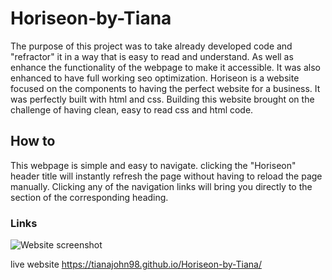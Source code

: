 # Horiseon-by-Tiana

The purpose of this project was to take already developed code and "refractor" it in a way that is easy to read and understand. As well as enhance the functionality of the webpage to make it accessible. It was also enhanced to have full working seo optimization. Horiseon is a website focused on the components to having the perfect website for a business. It was perfectly built with html and css. Building this website brought on the challenge of having clean, easy to read css and html code. 

## How to 

This webpage is simple and easy to navigate. 
clicking the "Horiseon" header title will instantly refresh the page without having to reload the page manually.
Clicking any of the navigation links will bring you directly to the section of the corresponding heading.

### Links

![Website screenshot](/assets/images/Horiseonwebpage.png)

live website   https://tianajohn98.github.io/Horiseon-by-Tiana/ 



